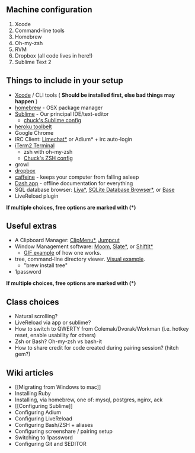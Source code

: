 ## Machine configuration

1. Xcode
2. Command-line tools
3. Homebrew
4. Oh-my-zsh
5. RVM
6. Dropbox (all code lives in here!)
7. Sublime Text 2

## Things to include in your setup

* [Xcode](https://developer.apple.com/xcode/) / CLI tools ( **Should be installed first, else bad things may happen** )
* [homebrew](http://mxcl.github.io/homebrew/) - OSX package manager
* [Sublime](http://www.sublimetext.com) - Our principal IDE/text-editor
  * [chuck's Sublime config](https://gist.github.com/vosechu/4757887)
* [heroku toolbelt](https://toolbelt.heroku.com)
* Google Chrome
* IRC Client: [Limechat*](http://limechat.net/mac/) or Adium* + irc auto-login
* [iTerm2 Terminal](http://www.iterm2.com)
  * zsh with oh-my-zsh
  * [Chuck's ZSH config](https://gist.github.com/vosechu/4757905)
* growl
* [dropbox](http://dropbox.com)
* [caffeine](http://lightheadsw.com/caffeine/) - keeps your computer from falling asleep
* [Dash app](http://kapeli.com/dash) - offline documentation for everything
* SQL database browser: [Liya*](https://itunes.apple.com/us/app/liya/id455484422), [SQLite Database Browser*](http://sqlitebrowser.sourceforge.net), or [Base](http://menial.co.uk/base/)
* LiveReload plugin

**If multiple choices, free options are marked with (*)**

## Useful extras

* A Clipboard Manager: [ClipMenu*](http://www.clipmenu.com), [Jumpcut](http://jumpcut.sourceforge.net)
* Window Management software: [Moom](http://manytricks.com/moom), [Slate*](https://github.com/jigish/slate), or  [ShiftIt*](http://github.com/fikovnik/ShiftIt)
  * [GIF example](http://irradiatedsoftware.com/sizeup/files/sizeupanimation.gif) of how one works.
* tree, command-line directory viewer. [Visual example](http://mschettler.com/tree-command-on-osx-10-8/).
  * "brew install tree"
* 1password

**If multiple choices, free options are marked with (*)**

## Class choices

* Natural scrolling?
* LiveReload via app or sublime?
* How to switch to QWERTY from Colemak/Dvorak/Workman (i.e. hotkey reset, enable usability for others)
* Zsh or Bash? Oh-my-zsh vs bash-it
* How to share credit for code created during pairing session? (hitch gem?)

## Wiki articles

* [[Migrating from Windows to mac]]
* Installing Ruby
* Installing, via homebrew, one of: mysql, postgres, nginx, ack
* [[Configuring Sublime]]
* Configuring Adium
* Configuring LiveReload
* Configuring Bash/ZSH + aliases
* Configuring screenshare / pairing setup
* Switching to 1password
* Configuring Git and $EDITOR
